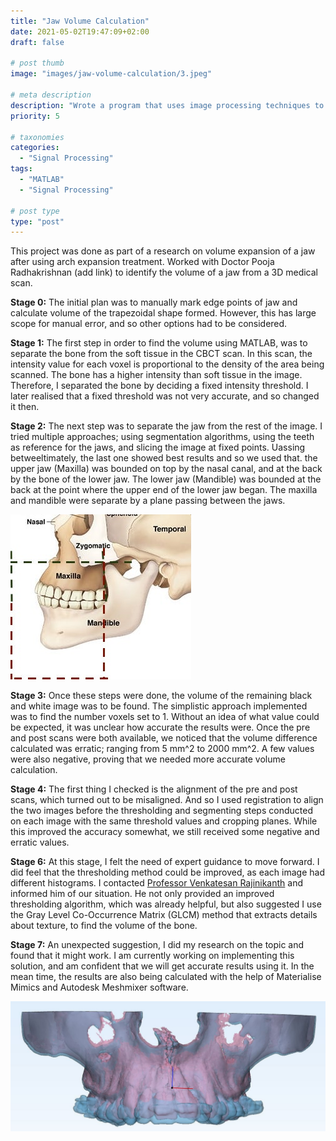 ```yaml
---
title: "Jaw Volume Calculation"
date: 2021-05-02T19:47:09+02:00
draft: false

# post thumb
image: "images/jaw-volume-calculation/3.jpeg"

# meta description
description: "Wrote a program that uses image processing techniques to identify the volume of a human jaw from a 3D medical scan"
priority: 5

# taxonomies
categories: 
  - "Signal Processing"
tags:
  - "MATLAB"
  - "Signal Processing"
  
# post type
type: "post"
---
```


This project was done as part of a research on volume expansion of a jaw after using arch expansion treatment. Worked with Doctor Pooja Radhakrishnan (add link) to identify the volume of a jaw from a 3D medical scan.


**Stage 0:** 
The initial plan was to manually mark edge points of jaw and calculate volume of the trapezoidal shape formed. However, this has large scope for manual error, and so other options had to be considered.

**Stage 1:** The first step in order to find the volume using MATLAB, was to separate the bone from the soft tissue in the CBCT scan. In this scan, the intensity value for each voxel is proportional to the density of the area being scanned. The bone has a higher intensity than soft tissue in the image. Therefore, I separated the bone by deciding a fixed intensity threshold. I later realised that a fixed threshold was not very accurate, and so changed it then.

**Stage 2:** The next step was to separate the jaw from the rest of the image. I tried multiple approaches; using segmentation algorithms, using the teeth as reference for the jaws, and slicing the image at fixed points. Uassing betweeltimately, the last one showed best results and so we used that. the upper jaw (Maxilla) was bounded on top by the nasal canal, and at the back by the bone of the lower jaw. The lower jaw (Mandible) was bounded at the back at the point where the upper end of the lower jaw began. The maxilla and mandible were separate by a plane passing between the jaws. 

![image](../../images/jaw-volume-calculation/bone.jpeg)

**Stage 3:** Once these steps were done, the volume of the remaining black and white image was to be found. The simplistic approach implemented was to find the number voxels set to 1. Without an idea of what value could be expected, it was unclear how accurate the results were. Once the pre and post scans were both available, we noticed that the volume difference calculated was erratic; ranging from 5 mm^2 to 2000 mm^2. A few values were also negative, proving that we needed more accurate volume calculation.

**Stage 4:** The first thing I checked is the alignment of the pre and post scans, which turned out to be misaligned. And so I used registration to align the two images before the thresholding and segmenting steps conducted on each image with the same threshold values and cropping planes. While this improved the accuracy somewhat, we still received some negative and erratic values.

**Stage 6:** At this stage, I felt the need of expert guidance to move forward. I did feel that the thresholding method could be improved, as each image had different histograms. I contacted [Professor Venkatesan Rajinikanth](https://www.researchgate.net/profile/Venkatesan-Rajinikanth-2) and informed him of our situation. He not only provided an improved thresholding algorithm, which was already helpful, but also suggested I use the Gray Level Co-Occurrence Matrix (GLCM) method that extracts details about texture, to find the volume of the bone. 

**Stage 7:** An unexpected suggestion, I did my research on the topic and found that it might work. I am currently working on implementing this solution, and am confident that we will get accurate results using it. In the mean time, the results are also being calculated with the help of Materialise Mimics and Autodesk Meshmixer software.

![image](../../images/jaw-volume-calculation/3.jpeg)











